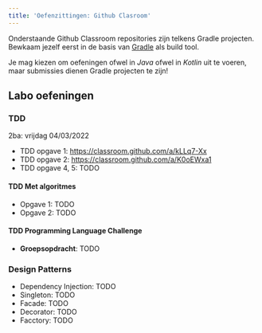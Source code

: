 ```yaml
---
title: 'Oefenzittingen: Github Clasroom'
---
```


Onderstaande Github Classroom repositories zijn telkens Gradle projecten. Bewkaam jezelf eerst in de basis van [Gradle](/dependency-management/gradle) als build tool.

Je mag kiezen om oefeningen ofwel in _Java_ ofwel in _Kotlin_ uit te voeren, maar submissies dienen Gradle projecten te zijn! 

## <a name="oef"></a>Labo oefeningen

### TDD

2ba: vrijdag 04/03/2022

- TDD opgave 1: https://classroom.github.com/a/kLLq7-Xx
- TDD opgave 2: https://classroom.github.com/a/K0oEWxa1
- TDD opgave 4, 5: TODO

#### TDD Met algoritmes

- Opgave 1: TODO
- Opgave 2: TODO

#### TDD Programming Language Challenge

- **Groepsopdracht**: TODO

### Design Patterns

- Dependency Injection: TODO
- Singleton: TODO
- Facade: TODO
- Decorator: TODO
- Facctory: TODO

